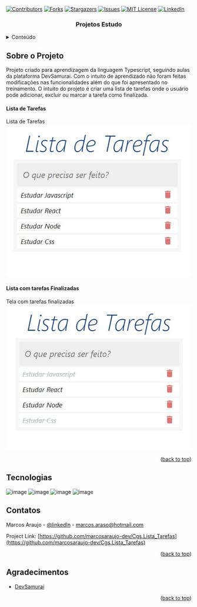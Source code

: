 <div id="top"></div>

[![Contributors][contributors-shield]][contributors-url]
[![Forks][forks-shield]][forks-url]
[![Stargazers][stars-shield]][stars-url]
[![Issues][issues-shield]][issues-url]
[![MIT License][license-shield]][license-url]
[![LinkedIn][linkedin-shield]][linkedin-url]

<h3 align="center">Projetos Estudo</h3>

<!-- TABLE OF CONTENTS -->
<details>
  <summary>Conteúdo</summary>
  <ol>
    <li>
      <a href="#Sobre-o-projeto">Sobre o Projeto</a>
    </li>
   <li><a href="#Tecnologias">Tecnologias</a></li>
    <li><a href="#Branches">Branches</a></li>
    <li><a href="#contatos">Contatos</a></li>
    <li><a href="#Agradecimentos">Agradecimentos</a></li>
  </ol>
</details>

<!-- ABOUT THE PROJECT -->

## Sobre o Projeto

Projeto criado para aprendizagem da linguagem Typescript, seguindo aulas da plataforma DevSamurai.
Com o intuito de aprendizado não foram feitas modificações nas funcionalidades além do que foi apresentado no treinamento.
O intuito do projeto é criar uma lista de tarefas onde o usuário pode adicionar, excluir ou marcar a tarefa como finalizada.

<h4>Lista de Tarefas</h4>
Lista de Tarefas
<img src="src/images/listaTarefas.jpg" \>
<br/>
<h4>Lista com tarefas Finalizadas</h4>
Tela com tarefas finalizadas
<img src="src/images/listaTarefasFinalizadas.jpg" \>

<p align="right">(<a href="#top">back to top</a>)</p>

## Tecnologias

![image](https://img.shields.io/badge/HTML5-E34F26?style=for-the-badge&logo=html5&logoColor=white)
![image](https://img.shields.io/badge/JavaScript-323330?style=for-the-badge&logo=javascript&logoColor=white)
![image](https://img.shields.io/badge/TypeScript-007ACC?style=for-the-badge&logo=typescript&logoColor=white)
![image](https://img.shields.io/badge/CSS3-1572B6?style=for-the-badge&logo=css3&logoColor=white)

<!-- CONTACT -->

## Contatos

Marcos Araujo - [@linkedIn](https://www.linkedin.com/in/marcosaraujosouza/) - marcos.araso@hotmail.com

Project Link: [https://github.com/marcosaraujo-dev/Cgs.Lista_Tarefas](https://github.com/marcosaraujo-dev/Cgs.Lista_Tarefas)

<p align="right">(<a href="#top">back to top</a>)</p>

<!-- ACKNOWLEDGMENTS -->

## Agradecimentos

-   [DevSamurai](https://class.devsamurai.com.br/)

<p align="right">(<a href="#top">back to top</a>)</p>

<!-- MARKDOWN LINKS & IMAGES -->
<!-- https://www.markdownguide.org/basic-syntax/#reference-style-links -->

[contributors-shield]: https://img.shields.io/github/contributors/marcosaraujo-dev/devsamurai.svg?style=for-the-badge
[contributors-url]: https://github.com/marcosaraujo-dev/ProjetosCursoDevSamurai/graphs/contributors
[forks-shield]: https://img.shields.io/github/forks/marcosaraujo-dev/ProjetosCursoDevSamurai.svg?style=for-the-badge
[forks-url]: https://github.com/marcosaraujo-dev/ProjetosCursoDevSamurai/network/members
[stars-shield]: https://img.shields.io/github/stars/marcosaraujo-dev/ProjetosCursoDevSamurai.svg?style=for-the-badge
[stars-url]: https://github.com/marcosaraujo-dev/ProjetosCursoDevSamurai/stargazers
[issues-shield]: https://img.shields.io/github/issues/marcosaraujo-dev/ProjetosCursoDevSamurai.svg?style=for-the-badge
[issues-url]: https://github.com/marcosaraujo-dev/ProjetosCursoDevSamurai/issues
[license-shield]: https://img.shields.io/github/license/marcosaraujo-dev/ProjetosCursoDevSamurai.svg?style=for-the-badge
[license-url]: https://github.com/marcosaraujo-dev/ProjetosCursoDevSamurai/blob/master/LICENSE.txt
[linkedin-shield]: https://img.shields.io/badge/-LinkedIn-black.svg?style=for-the-badge&logo=linkedin&colorB=555
[linkedin-url]: https://www.linkedin.com/in/marcosaraujosouza/
